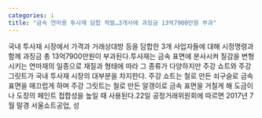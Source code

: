 ```yaml
---
categories: i
title: "금속 연마용 투사재 담합 적발…3개사에 과징금 13억7900만원 부과"
---
```

국내 투사재 시장에서 가격과 거래상대방 등을 담합한 3개 사업자들에 대해 시정명령과 함께 과징금 총 13억7900만원이 부과된다.투사재는 금속 표면에 분사시켜 질감을 변형시키는 연마재의 일종으로 재질과 형태에 따라 그 종류가 다양하지만 주강 쇼트와 주강 그릿트가 국내 투사재 시장의 대부분을 차지한다. 주강 쇼트는 철로 만든 쇠구슬로 금속 표면을 매끄럽게 하며 주강 그릿트는 철로 만든 알갱이로 금속 표면을 거칠게 해 도금이나 도장의 페인트 접합성을 높일 때 사용된다.22일 공정거래위원회에 따르면 2017년 7월 말경 서울쇼트공업, 성
